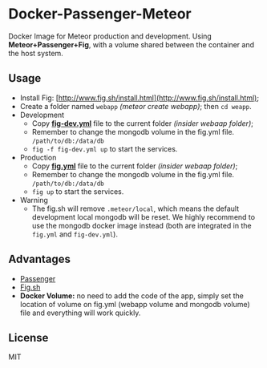 # Docker-Passenger-Meteor

Docker Image for Meteor production and development. Using **Meteor+Passenger+Fig**, with a volume shared between the container and the host system.

## Usage
- Install Fig: [http://www.fig.sh/install.html](http://www.fig.sh/install.html);
- Create a folder named `webapp` *(meteor create webapp)*; then `cd weapp`.
- Development
    - Copy **[fig-dev.yml](https://raw.githubusercontent.com/zhouzhuojie/docker-passenger-meteor/master/fig-dev.yml)** file to the current folder *(insider webaap folder)*;
    - Remember to change the mongodb volume in the fig.yml file. `/path/to/db:/data/db`
    - `fig -f fig-dev.yml up` to start the services.
- Production
    - Copy **[fig.yml](https://raw.githubusercontent.com/zhouzhuojie/docker-passenger-meteor/master/fig.yml)** file to the current folder *(insider webaap folder)*;
    - Remember to change the mongodb volume in the fig.yml file. `/path/to/db:/data/db`
    - `fig up` to start the services.
- Warning
    - The fig.sh will remove `.meteor/local`, which means the default development local mongodb will be reset. We highly recommend to use the mongodb docker image instead (both are integrated in the `fig.yml` and `fig-dev.yml`). 


## Advantages
- [Passenger](https://github.com/phusion/passenger/wiki/Phusion-Passenger:-Meteor-tutorial)
- [Fig.sh](http://www.fig.sh/)
- **Docker Volume:** no need to add the code of the app, simply set the location of volume on fig.yml (webapp volume and mongodb volume) file and everything will work quickly.

## License
MIT
